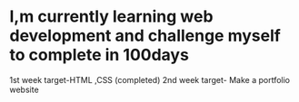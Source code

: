 # I,m currently learning web development and challenge myself to complete in 100days
1st week target-HTML ,CSS  (completed)
2nd week target- Make a portfolio website
